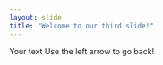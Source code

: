 ```yaml
---
layout: slide
title: "Welcome to our third slide!"
---
```

Your text
Use the left arrow to go back!